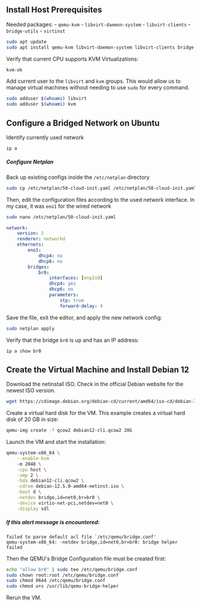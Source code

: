 ## Install Host Prerequisites

Needed packages:
	- `qemu-kvm`
	- `libvirt-daemon-system`
	- `libvirt-clients`
	- `bridge-utils`
	- `virtinst`

```bash
sudo apt update
sudo apt install qemu-kvm libvirt-daemon-system libvirt-clients bridge-utils virtinst -y
```

Verify that current CPU supports KVM Virtualizations:

```bash
kvm-ok
```

Add current user to the `libvirt` and `kvm` groups. This would allow us to manage virtual machines without needing to use `sudo` for every command.

```bash
sudo adduser $(whoami) libvirt
sudo adduser $(whoami) kvm
```

## Configure a Bridged Network on Ubuntu

Identify currently used network

```bash
ip a
```

##### Configure Netplan

Back up existing configs inside the `/etc/netplan` directory

```bash
sudo cp /etc/netplan/50-cloud-init.yaml /etc/netplan/50-cloud-init.yaml.bak
```

Then, edit the configuration files according to the used network interface. In my case, it was `eno1` for the wired network

```bash
sudo nano /etc/netplan/50-cloud-init.yaml
```

```yaml
network: 
	version: 2 
	renderer: networkd
	ethernets: 
		eno1: 
			dhcp4: no
			dhcp6: no
		bridges: 
			br0: 
				interfaces: [enp2s0]
				dhcp4: yes 
				dhcp6: no 
				parameters:
					stp: true
					forward-delay: 4
```

Save the file, exit the editor, and apply the new network config:

```bash
sudo netplan apply
```

Verify that the bridge `br0` is up and has an IP address:

```bash
ip a show br0
```

## Create the Virtual Machine and Install Debian 12

Download the netinstall ISO. Check in the official Debian website for the newest ISO version.

```bash
wget https://cdimage.debian.org/debian-cd/current/amd64/iso-cd/debian-12.11.0-amd64-netinst.iso
```

Create a virtual hard disk for the VM. This example creates a virtual hard disk of 20 GB in size:

```bash
qemu-img create -f qcow2 debian12-cli.qcow2 20G
```

Launch the VM and start the installation:

```bash
qemu-system-x86_64 \
	--enable-kvm
	-m 2048 \
	-cpu host \
	-smp 2 \
	-hda debian12-cli.qcow2 \
	-cdrom debian-12.5.0-amd64-netinst.iso \
	-boot d \
	-netdev bridge,id=net0,br=br0 \
	-device virtio-net-pci,netdev=net0 \
	-display sdl
```

##### If this alert message is encountered:

```
failed to parse default acl file `/etc/qemu/bridge.conf'
qemu-system-x86_64: -netdev bridge,id=net0,br=br0: bridge helper failed
```

Then the QEMU's Bridge Configuration file must be created first:

```bash
echo "allow br0" | sudo tee /etc/qemu/bridge.conf
sudo chown root:root /etc/qemu/bridge.conf
sudo chmod 0644 /etc/qemu/bridge.conf
sudo chmod u+s /usr/lib/qemu-bridge-helper
```

Rerun the VM.



